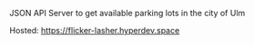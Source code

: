 JSON API Server to get available parking lots in the city of Ulm

Hosted: https://flicker-lasher.hyperdev.space
